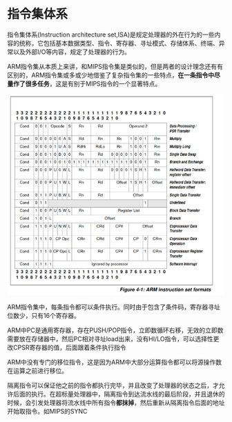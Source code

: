 # 指令集体系

指令集体系(Instruction architecture set,ISA)是规定处理器的外在行为的一些内容的统称，它包括基本数据类型、指令、寄存器、寻址模式、存储体系、终端、异常以及外部I/O等内容，规定了处理器的行为。

ARM指令集从本质上来讲，和MIPS指令集是类似的，但是两者的设计理念还有有区别的，ARM指令集或多或少地借鉴了复杂指令集的一些特点，**在一条指令中尽量作了很多任务**，这是有别于MIPS指令的一个显著特点。

![arm](_static/arm.png)

ARM指令集中，每条指令都可以条件执行。同时由于包含了条件码，寄存器寻址位数少，只有16个寄存器。

ARM中PC是通用寄存器，存在PUSH/POP指令，立即数循环右移，无效的立即数需要放在存储器中，然后PC相对寻址load出来，没有HI/LO指令，可以选择性更改CPSR寄存器的值，后面跟着条件执行指令

ARM中没有专门的移位指令，这是因为ARM中大部分运算指令都可以将源操作数在运算之前进行移位。

隔离指令可以保证他之前的指令都执行完毕，并且改变了处理器的状态之后，才允许后面的执行。在超标量处理器中，隔离指令到达流水线的最后阶段，并且退休的时候，会引发处理器将流水线中所有指令**都抹掉**，然后重新从隔离指令后面的地址开始取指令。如MIPS的SYNC
